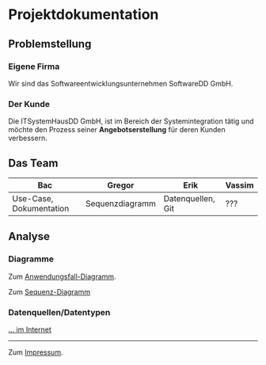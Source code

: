 # Projektdokumentation

## Problemstellung

### Eigene Firma

Wir sind das Softwareentwicklungsunternehmen SoftwareDD GmbH.

### Der Kunde

Die ITSystemHausDD GmbH, ist im Bereich der Systemintegration tätig
und möchte den Prozess seiner **Angebotserstellung** für deren Kunden verbessern.

## Das Team
|Bac|Gregor|Erik|Vassim|
|---|---|---|---|
|Use-Case, Dokumentation|Sequenzdiagramm|Datenquellen, Git|???|

## Analyse
### Diagramme

Zum [Anwendungsfall-Diagramm](diagram/Use-case-diagram.drawio).  

Zum [Sequenz-Diagramm](diagram/Sequenzdiagramm.drawio)

### Datenquellen/Datentypen

[... im Internet](https://www.markdownguide.org/basic-syntax/)

---

Zum [Impressum](legal/imprint.md).

​
